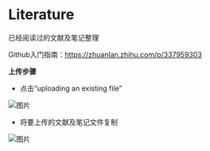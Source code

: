# Literature
已经阅读过的文献及笔记整理

Github入门指南：https://zhuanlan.zhihu.com/p/337959303

**上传步骤**
- 点击“uploading an existing file”

![图片](https://user-images.githubusercontent.com/120647923/209515937-9f2765f5-1a56-4c42-bbe4-6bf1ebce12aa.png)

- 将要上传的文献及笔记文件复制

![图片](https://user-images.githubusercontent.com/120647923/209515996-1967942e-a788-4565-b255-c00ea4492035.png)
